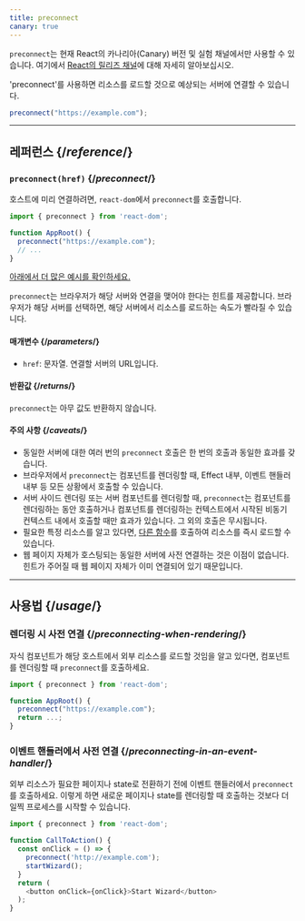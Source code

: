 ```yaml
---
title: preconnect
canary: true
---
```


<Canary>

`preconnect`는 현재 React의 카나리아(Canary) 버전 및 실험 채널에서만 사용할 수 있습니다. 여기에서 [React의 릴리즈 채널](/community/versioning-policy#all-release-channels)에 대해 자세히 알아보십시오.

</Canary>

<Intro>

'preconnect'를 사용하면 리소스를 로드할 것으로 예상되는 서버에 연결할 수 있습니다.

```js
preconnect("https://example.com");
```

</Intro>

<InlineToc />

---

## 레퍼런스 {/*reference*/}

### `preconnect(href)` {/*preconnect*/}

호스트에 미리 연결하려면, `react-dom`에서 `preconnect`를 호출합니다.

```js
import { preconnect } from 'react-dom';

function AppRoot() {
  preconnect("https://example.com");
  // ...
}

```

[아래에서 더 많은 예시를 확인하세요.](#usage)

`preconnect`는 브라우저가 해당 서버와 연결을 맺어야 한다는 힌트를 제공합니다. 브라우저가 해당 서버를 선택하면, 해당 서버에서 리소스를 로드하는 속도가 빨라질 수 있습니다.

#### 매개변수 {/*parameters*/}

* `href`: 문자열. 연결할 서버의 URL입니다.


#### 반환값 {/*returns*/}

`preconnect`는 아무 값도 반환하지 않습니다.

#### 주의 사항 {/*caveats*/}

* 동일한 서버에 대한 여러 번의 `preconnect` 호출은 한 번의 호출과 동일한 효과를 갖습니다.
* 브라우저에서 `preconnect`는 컴포넌트를 렌더링할 때, Effect 내부, 이벤트 핸들러 내부 등 모든 상황에서 호출할 수 있습니다.
* 서버 사이드 렌더링 또는 서버 컴포넌트를 렌더링할 때, `preconnect`는 컴포넌트를 렌더링하는 동안 호출하거나 컴포넌트를 렌더링하는 컨텍스트에서 시작된 비동기 컨텍스트 내에서 호출할 때만 효과가 있습니다. 그 외의 호출은 무시됩니다.
* 필요한 특정 리소스를 알고 있다면, [다른 함수](/reference/react-dom/#resource-preloading-apis)를 호출하여 리소스를 즉시 로드할 수 있습니다.
* 웹 페이지 자체가 호스팅되는 동일한 서버에 사전 연결하는 것은 이점이 없습니다. 힌트가 주어질 때 웹 페이지 자체가 이미 연결되어 있기 때문입니다.

---

## 사용법 {/*usage*/}

### 렌더링 시 사전 연결 {/*preconnecting-when-rendering*/}

자식 컴포넌트가 해당 호스트에서 외부 리소스를 로드할 것임을 알고 있다면, 컴포넌트를 렌더링할 때 `preconnect`를 호출하세요.

```js
import { preconnect } from 'react-dom';

function AppRoot() {
  preconnect("https://example.com");
  return ...;
}
```

### 이벤트 핸들러에서 사전 연결 {/*preconnecting-in-an-event-handler*/}

외부 리소스가 필요한 페이지나 state로 전환하기 전에 이벤트 핸들러에서 `preconnect`를 호출하세요. 이렇게 하면 새로운 페이지나 state를 렌더링할 때 호출하는 것보다 더 일찍 프로세스를 시작할 수 있습니다.

```js
import { preconnect } from 'react-dom';

function CallToAction() {
  const onClick = () => {
    preconnect('http://example.com');
    startWizard();
  }
  return (
    <button onClick={onClick}>Start Wizard</button>
  );
}
```
